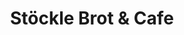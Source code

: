 ---
title: "Stöckle Brot & Cafe"
url: /bietigheim-bissingen/stoeckle-brot-und-cafe/
shop: Bäckerei
---